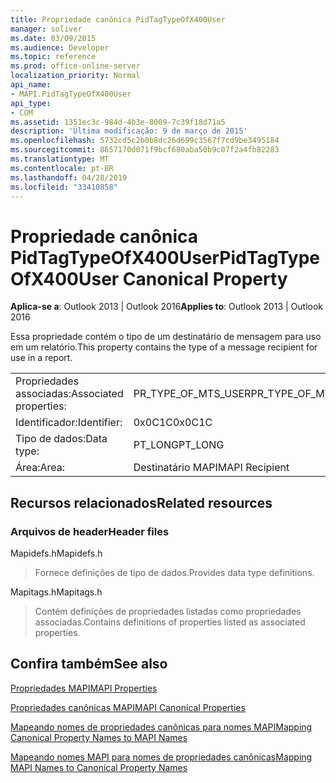 ```yaml
---
title: Propriedade canônica PidTagTypeOfX400User
manager: soliver
ms.date: 03/09/2015
ms.audience: Developer
ms.topic: reference
ms.prod: office-online-server
localization_priority: Normal
api_name:
- MAPI.PidTagTypeOfX400User
api_type:
- COM
ms.assetid: 1351ec3c-984d-4b3e-8009-7c39f18d71a5
description: 'Última modificação: 9 de março de 2015'
ms.openlocfilehash: 5732cd5c2b0b8dc26d699c3567f7cd9be3495184
ms.sourcegitcommit: 8657170d071f9bcf680aba50b9c07f2a4fb82283
ms.translationtype: MT
ms.contentlocale: pt-BR
ms.lasthandoff: 04/28/2019
ms.locfileid: "33410858"
---
```

# <a name="pidtagtypeofx400user-canonical-property"></a><span data-ttu-id="b64b8-103">Propriedade canônica PidTagTypeOfX400User</span><span class="sxs-lookup"><span data-stu-id="b64b8-103">PidTagTypeOfX400User Canonical Property</span></span>

  
  
<span data-ttu-id="b64b8-104">**Aplica-se a**: Outlook 2013 | Outlook 2016</span><span class="sxs-lookup"><span data-stu-id="b64b8-104">**Applies to**: Outlook 2013 | Outlook 2016</span></span> 
  
<span data-ttu-id="b64b8-105">Essa propriedade contém o tipo de um destinatário de mensagem para uso em um relatório.</span><span class="sxs-lookup"><span data-stu-id="b64b8-105">This property contains the type of a message recipient for use in a report.</span></span>
  
|||
|:-----|:-----|
|<span data-ttu-id="b64b8-106">Propriedades associadas:</span><span class="sxs-lookup"><span data-stu-id="b64b8-106">Associated properties:</span></span>  <br/> |<span data-ttu-id="b64b8-107">PR_TYPE_OF_MTS_USER</span><span class="sxs-lookup"><span data-stu-id="b64b8-107">PR_TYPE_OF_MTS_USER</span></span>  <br/> |
|<span data-ttu-id="b64b8-108">Identificador:</span><span class="sxs-lookup"><span data-stu-id="b64b8-108">Identifier:</span></span>  <br/> |<span data-ttu-id="b64b8-109">0x0C1C</span><span class="sxs-lookup"><span data-stu-id="b64b8-109">0x0C1C</span></span>  <br/> |
|<span data-ttu-id="b64b8-110">Tipo de dados:</span><span class="sxs-lookup"><span data-stu-id="b64b8-110">Data type:</span></span>  <br/> |<span data-ttu-id="b64b8-111">PT_LONG</span><span class="sxs-lookup"><span data-stu-id="b64b8-111">PT_LONG</span></span>  <br/> |
|<span data-ttu-id="b64b8-112">Área:</span><span class="sxs-lookup"><span data-stu-id="b64b8-112">Area:</span></span>  <br/> |<span data-ttu-id="b64b8-113">Destinatário MAPI</span><span class="sxs-lookup"><span data-stu-id="b64b8-113">MAPI Recipient</span></span>  <br/> |
   
## <a name="related-resources"></a><span data-ttu-id="b64b8-114">Recursos relacionados</span><span class="sxs-lookup"><span data-stu-id="b64b8-114">Related resources</span></span>

### <a name="header-files"></a><span data-ttu-id="b64b8-115">Arquivos de header</span><span class="sxs-lookup"><span data-stu-id="b64b8-115">Header files</span></span>

<span data-ttu-id="b64b8-116">Mapidefs.h</span><span class="sxs-lookup"><span data-stu-id="b64b8-116">Mapidefs.h</span></span>
  
> <span data-ttu-id="b64b8-117">Fornece definições de tipo de dados.</span><span class="sxs-lookup"><span data-stu-id="b64b8-117">Provides data type definitions.</span></span>
    
<span data-ttu-id="b64b8-118">Mapitags.h</span><span class="sxs-lookup"><span data-stu-id="b64b8-118">Mapitags.h</span></span>
  
> <span data-ttu-id="b64b8-119">Contém definições de propriedades listadas como propriedades associadas.</span><span class="sxs-lookup"><span data-stu-id="b64b8-119">Contains definitions of properties listed as associated properties.</span></span>
    
## <a name="see-also"></a><span data-ttu-id="b64b8-120">Confira também</span><span class="sxs-lookup"><span data-stu-id="b64b8-120">See also</span></span>



[<span data-ttu-id="b64b8-121">Propriedades MAPI</span><span class="sxs-lookup"><span data-stu-id="b64b8-121">MAPI Properties</span></span>](mapi-properties.md)
  
[<span data-ttu-id="b64b8-122">Propriedades canônicas MAPI</span><span class="sxs-lookup"><span data-stu-id="b64b8-122">MAPI Canonical Properties</span></span>](mapi-canonical-properties.md)
  
[<span data-ttu-id="b64b8-123">Mapeando nomes de propriedades canônicas para nomes MAPI</span><span class="sxs-lookup"><span data-stu-id="b64b8-123">Mapping Canonical Property Names to MAPI Names</span></span>](mapping-canonical-property-names-to-mapi-names.md)
  
[<span data-ttu-id="b64b8-124">Mapeando nomes MAPI para nomes de propriedades canônicas</span><span class="sxs-lookup"><span data-stu-id="b64b8-124">Mapping MAPI Names to Canonical Property Names</span></span>](mapping-mapi-names-to-canonical-property-names.md)


